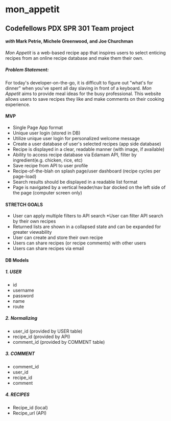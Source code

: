 # mon_appetit
## Codefellows PDX SPR 301 Team project

#### _with_ Mark Petrie, Michele Greenwood, and Joe Churchman

_Mon Appetit_ is a web-based recipe app that inspires users to select enticing recipes from an online recipe database and make them their own.

##### Problem Statement:
For today's developer-on-the-go, it is difficult to figure out "what's for dinner" when you've spent all day slaving in front of a keyboard. _Mon Appetit_ aims to provide meal ideas for the busy professional. This website allows users to save recipes they like and make comments on their cooking experience.

#### MVP
* Single Page App format
* Unique user login (stored in DB)
* Utilize unique user login for personalized welcome message
* Create a user database of user's selected recipes (app side database)
* Recipe is displayed in a clear, readable manner (with image, if available)
* Ability to access recipe database via Edamam API, filter by ingredient(e.g. chicken, rice, etc)
* Save recipe from API to user profile
* Recipe-of-the-blah on splash page/user dashboard (recipe cycles per page-load)
* Search results should be displayed in a readable list format
* Page is navigated by a vertical header/nav bar docked on the left side of the page (computer screen only)



#### STRETCH GOALS

* User can apply multiple filters to API search
  *User can filter API search by their own recipes
* Returned lists are shown in a collapsed state and can be expanded for greater viewability
* User can create and store their own recipe
* Users can share recipes (or recipe comments) with other users
* Users can share recipes via email

#### DB Models

##### 1. USER
  - id
  - username
  - password
  - name
  - route
##### 2. Normalizing
  - user_id (provided by USER table)
  - recipe_id (provided by API)
  - comment_id (provided by COMMENT table)
##### 3. COMMENT
  - comment_id
  - user_id
  - recipe_id
  - comment
##### 4. RECIPES
  - Recipe_id (local)
  - Recipe_url (API)


